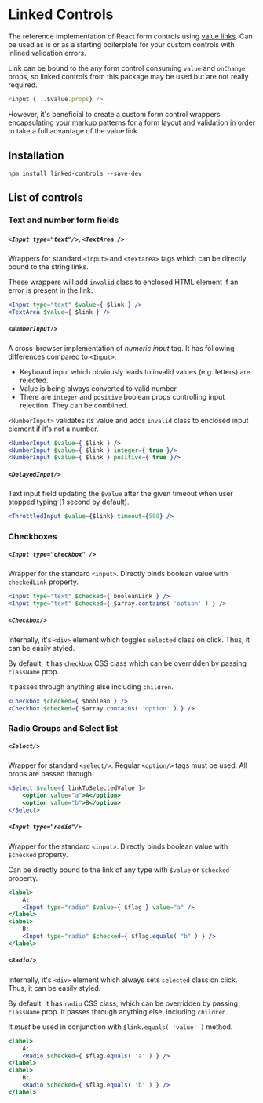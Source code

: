 # Linked Controls

The reference implementation of React form controls using [value links](https://github.com/VoliJS/NestedLink). Can be used as is or as a starting boilerplate for your custom controls with inlined validation errors.

Link can be bound to the any form control consuming `value` and `onChange` props, so linked controls from this package may be used but are not really required.

```javascript
<input {...$value.props} />
```

However, it's beneficial to create a custom form control wrappers encapsulating your markup patterns for a form layout and validation in order to take a full advantage of the value link.

## Installation

    npm install linked-controls --save-dev

## List of controls

### Text and number form fields 

##### `<Input type="text"/>`, `<TextArea />` 

Wrappers for standard `<input>` and `<textarea>` tags which can be directly bound to the string links.

These wrappers will add `invalid` class to enclosed HTML element if an error is present in the link.

```jsx
<Input type="text" $value={ $link } />
<TextArea $value={ $link } />
```

##### `<NumberInput/>`

A cross-browser implementation of *numeric input* tag. It has following differences compared to `<Input>`:

- Keyboard input which obviously leads to invalid values (e.g. letters) are rejected.
- Value is being always converted to valid number.
- There are `integer` and `positive` boolean props controlling input rejection. They can be combined.

`<NumberInput>` validates its value and adds `invalid` class to enclosed input element if it's not a number.

```jsx
<NumberInput $value={ $link } />
<NumberInput $value={ $link } integer={ true }/>
<NumberInput $value={ $link } positive={ true }/>
```

##### `<DelayedInput/>`

Text input field updating the `$value` after the given timeout when user stopped typing (1 second by default).

```jsx
<ThrottledInput $value={$link} timeout={500} />
```
### Checkboxes

##### `<Input type="checkbox" />`

Wrapper for the standard `<input>`. Directly binds boolean value with `checkedLink` property.

```jsx
<Input type="text" $checked={ booleanLink } />
<Input type="text" $checked={ $array.contains( 'option' ) } />
```

##### `<Checkbox/>`

Internally, it's `<div>` element which toggles `selected` class on click.
Thus, it can be easily styled.

By default, it has `checkbox` CSS class which can be overridden by passing `className` prop.

It passes through anything else including `children`.
 
```jsx
<Checkbox $checked={ $boolean } />
<Checkbox $checked={ $array.contains( 'option' ) } />
```

### Radio Groups and Select list

##### `<Select/>`

Wrapper for standard `<select/>`. Regular `<option/>` tags must be used. All props are passed through.

```jsx
<Select $value={ linkToSelectedValue }>
    <option value="a">A</option>
    <option value="b">B</option>
</Select>
```

##### `<Input type="radio"/>`
      
Wrapper for the standard `<input>`. Directly binds boolean value with `$checked` property.

Can be directly bound to the link of any type with `$value` or `$checked` property.

```jsx
<label>
    A:
    <Input type="radio" $value={ $flag } value="a" />
</label>
<label>
    B:
    <Input type="radio" $checked={ $flag.equals( "b" ) } />
</label>
```

##### `<Radio/>`

Internally, it's `<div>` element which always sets `selected` class on click. Thus,
it can be easily styled. 

By default, it has `radio` CSS class, which can be overridden by passing `className` prop.
It passes through anything else, including `children`.

It *must* be used in conjunction with `$link.equals( 'value' )` method.

```jsx
<label>
    A:
    <Radio $checked={ $flag.equals( 'a' ) } />
</label>
<label>
    B:
    <Radio $checked={ $flag.equals( 'b' ) } />
</label>
```
